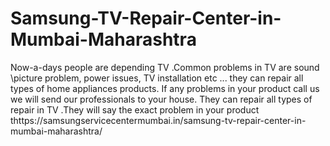 # Samsung-TV-Repair-Center-in-Mumbai-Maharashtra
Now-a-days people are depending TV .Common problems in TV are sound \picture problem, power issues, TV installation etc ... they can repair all types of home appliances products. If any problems in your product call us we will send our professionals to your house. They can repair all types of repair in TV .They will say the exact problem in your product thttps://samsungservicecentermumbai.in/samsung-tv-repair-center-in-mumbai-maharashtra/
